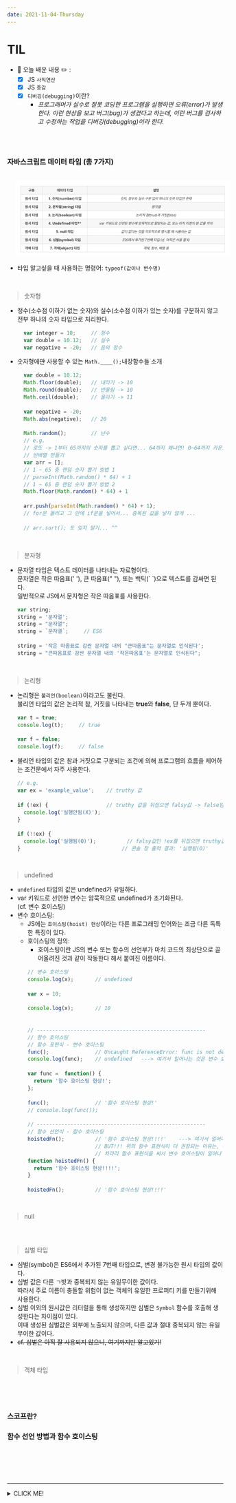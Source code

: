 ```yaml
---
date: 2021-11-04-Thursday
---
```


# TIL
- 📝 오늘 배운 내용 ✏️ : 
  - [x] JS `사칙연산`
  - [x] JS  `증감`   
  - [x] `디버깅(debugging)`이란? 
    - _프로그래머가 실수로 잘못 코딩한 프로그램을 실행하면 오류(error)가 발생한다.
    이런 현상을 보고 버그(bug)가 생겼다고 하는데, 이런 버그를 검사하고 수정하는 작업을 
    디버깅(debugging)이라 한다._

<br />
<br />

### 자바스크립트 데이터 타입 (총 7가지)
<br />
<img src="./images/js_data_types.png" alt="JS 7개의 데이터 타입" width="500px" style="padding-left: 20px;" />
<br />

- 타입 알고싶을 때 사용하는 명령어: `typeof(값이나 변수명)`
<br />

> 숫자형
- 정수(소수점 이하가 없는 숫자)와 실수(소수점 이하가 있는 숫자)를 구분하지 않고 전부 하나의 숫자 타입으로 처리한다.
  ```js
    var integer = 10;     // 정수
    var double = 10.12;   // 실수 
    var negative = -20;   // 음의 정수 
  ```
- 숫자형에~~만~~ 사용할 수 있는 `Math.____();`내장함수들 소개 
  ```js
    var double = 10.12;    
    Math.floor(double);   // 내리기 -> 10
    Math.round(double);   // 반올림 -> 10
    Math.ceil(double);    // 올리기 -> 11

    var negative = -20;   
    Math.abs(negative);   // 20

    Math.random();        // 난수 
    // e.g. 
    // 로또 -> 1부터 65까지의 숫자를 뽑고 싶다면... 64까지 왜냐면! 0~64까지 카운트해서~
    // 빈배열 만들기 
    var arr = [];
    // 1 ~ 65 중 랜덤 숫자 뽑기 방법 1
    // parseInt(Math.random() * 64) + 1
    // 1 ~ 65 중 랜덤 숫자 뽑기 방법 2
    Math.floor(Math.random() * 64) + 1

    arr.push(parseInt(Math.random() * 64) + 1);
    // for문 돌리고 그 안에 if문을 넣어서... 중복된 값을 넣지 않게 ... 
    
    // arr.sort(); 도 잊지 말기... ^^ 
  ```

<br />

> 문자형
- 문자열 타입은 텍스트 데이터를 나타내는 자료형이다.     
문자열은 작은 따옴표(' '), 큰 따옴표(" "), 또는 백틱(\` \`)으로 텍스트를 감싸면 된다.    
일반적으로 JS에서 문자형은 작은 따옴표를 사용한다.     
  ```js
  var string;    
  string = '문자열';
  string = "문자열";
  string = `문자열`;     // ES6

  string = '작은 따옴표로 감싼 문자열 내의 "큰따옴표"는 문자열로 인식된다';
  string = "큰따옴표로 감싼 문자열 내의 '작은따옴표'는 문자열로 인식된다";
  ```
<br />

> 논리형
- 논리형은 `불리언(boolean)`이라고도 불린다.    
불리언 타입의 값은 논리적 참, 거짓을 나타내는 **true**와 **false**, 단 두개 뿐이다.
  ```js
  var t = true; 
  console.log(t);     // true

  var f = false; 
  console.log(f);     // false
  ```
- 불리언 타입의 값은 참과 거짓으로 구분되는 조건에 의해 프로그램의 흐름을 제어하는 조건문에서 자주 사용한다.
  ```js
  // e.g. 
  var ex = 'example_value';    // truthy 값

  if (!ex) {                   // truthy 값을 뒤집으면 falsy값 -> false임으로 아래 return문 실행 안됨!
    console.log('실행안됨(X)');
  }

  if (!!ex) {
    console.log('실행됨(O)');          // falsy값인 !ex를 뒤집으면 truthy값이 된다 -> 조건문이 참임으로 아래 return문 실행됨!
  }                                 // 콘솔 창 출력 결과: '실행됨(O)'
  ```

<br />

> undefined
- `undefined` 타입의 값은 undefined가 유일하다.       
- var 키워드로 선언한 변수는 암묵적으로 undefined가 초기화된다.        
(cf. 변수 호이스팅)
- 변수 호이스팅:       
  - JS에는 `호이스팅(hoist) 현상`이라는 다른 프로그래밍 언어와는 조금 다른 독특한 특징이 있다. 
  - 호이스팅의 정의: 
    - 호이스팅이란 JS의 변수 또는 함수의 선언부가 마치 코드의 최상단으로 끌어올려진 것과 같이 작동한다 해서 
    붙여진 이름이다. 
    ```js
    // 변수 호이스팅 
    console.log(x);       // undefined

    var x = 10;

    console.log(x);       // 10


    // ------------------------------------------------------- 
    // 함수 호이스팅
    // 함수 표현식 - 변수 호이스팅 
    func();               // Uncaught ReferenceError: func is not defined
    console.log(func);    // undefined   ---> 여기서 일어나는 것은 변수 호이스팅 이다!

    var func =  function() {
      return '함수 호이스팅 현상!';
    };

    func();               // '함수 호이스팅 현상!'
    // console.log(func());

    // -------------------------------------------------------
    // 함수 선언식 - 함수 호이스팅 
    hoistedFn();          // '함수 호이스팅 현상!!!!'    ---> 여기서 일어나는 것은 함수 호이스팅 이다!
                          // BUT!!! 위의 함수 표현식이 더 권장되는 이유는, 아직 실행도 되지 않은 함수가 값을 갖는 것보다, 
                          // 차라리 함수 표현식을 써서 변수 호이스팅이 일어나 undefined(미정의) 값을 갖는 것이 더 좋기 때문이다.  
    function hoistedFn() {
      return '함수 호이스팅 현상!!!!';
    }

    hoistedFn();          // '함수 호이스팅 현상!!!!'

    ```
<br />

<!-- 
  여기부터!!!!!!!
 -->

> null
```js
```
<br />

> 심벌 타입
- 심벌(symbol)은 ES6에서 추가된 7번째 타입으로, 변경 불가능한 원시 타입의 값이다. 
- 심벌 값은 다른 ㄱ밧과 중복되지 않는 유일무이한 값이다.        
따라서 주로 이름이 충돌할 위험이 없는 객체의 유일한 프로퍼티 키를 만들기위해 사용한다.    
- 심벌 이외의 원시값은 리터럴을 통해 생성하지만 심벌은 `Symbol` 함수를 호출해 생성한다는 차이점이 있다.     
이때 생성된 심벌값은 외부에 노출되지 않으며, 다른 값과 절대 중복되지 않는 유일무이한 값이다.      
- ~~cf. 심벌은 아직 잘 사용되지 않으니, 여기까지만 알고있기!~~

<br />

> 객체 타입 
```js
```


<br />
<br />

### 스코프란? 


### 함수 선언 방법과 함수 호이스팅

<br />
<br />
<!-- <img src="./images/responsive_figma_plugin.png" alt="피그마 플러그인 소개 이미지" width="00px" /> -->


  
  

     
<br />
<br />

---
<details>
<summary>CLICK ME!</summary>  

- cf.  
  - ✨ Only 선생님's 강의 ✨
  - https://heropy.blog/2018/11/24/css-flexible-box/

</detials>   
  console.log('실행안됨');
}

if (!ex) {
  return '실행됨';          // falsy값인 !ex를 뒤집으면 truthy값이 된다 -> 조건문이 참임으로 아래 return문 실행됨!
}
```

<br />

> undefined
```js
```
<br />

> null
```js
```
<br />

> 심벌 타입
- 심벌(symbol)은 ES6에서 추가된 7번째 타입으로, 변경 불가능한 원시 타입의 값이다. 
- 심벌 값은 다른 ㄱ밧과 중복되지 않는 유일무이한 값이다.        
따라서 주로 이름이 충돌할 위험이 없는 객체의 유일한 프로퍼티 키를 만들기위해 사용한다.    
- 심벌 이외의 원시값은 리터럴을 통해 생성하지만 심벌은 `Symbol` 함수를 호출해 생성한다는 차이점이 있다.     
이때 생성된 심벌값은 외부에 노출되지 않으며, 다른 값과 절대 중복되지 않는 유일무이한 값이다.      
- ~~cf. 심벌은 아직 잘 사용되지 않으니, 여기까지만 알고있기!~~

<br />

> 객체 타입 
```js
```


<br />
<br />

### 스코프란? 


### 함수 선언 방법과 함수 호이스팅

<br />
<br />
<!-- <img src="./images/responsive_figma_plugin.png" alt="피그마 플러그인 소개 이미지" width="00px" /> -->


  
  

     
<br />
<br />

---
<details>
<summary>CLICK ME!</summary>  

- cf.  
  - ✨ Only 선생님's 강의 ✨
  - https://heropy.blog/2018/11/24/css-flexible-box/

</detials>   

